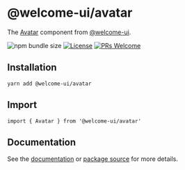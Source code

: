# @welcome-ui/avatar

The [Avatar](http://welcome-ui.com/components/avatar) component from [@welcome-ui](http://welcome-ui.com).

![npm bundle size](https://img.shields.io/bundlephobia/minzip/@welcome-ui/avatar) [![License](https://img.shields.io/npm/l/welcome-ui.svg)](https://github.com/WTTJ/welcome-ui/blob/master/LICENSE) [![PRs Welcome](https://img.shields.io/badge/PRs-welcome-mediumspringgreen.svg)](ttps://github.com/WTTJ/welcome-ui/blob/master/CONTRIBUTING.md)

## Installation

    yarn add @welcome-ui/avatar

## Import

    import { Avatar } from '@welcome-ui/avatar'

## Documentation

See the [documentation](http://welcome-ui.com/components/avatar) or [package source](https://github.com/WTTJ/welcome-ui/tree/master/packages/avatar) for more details.
